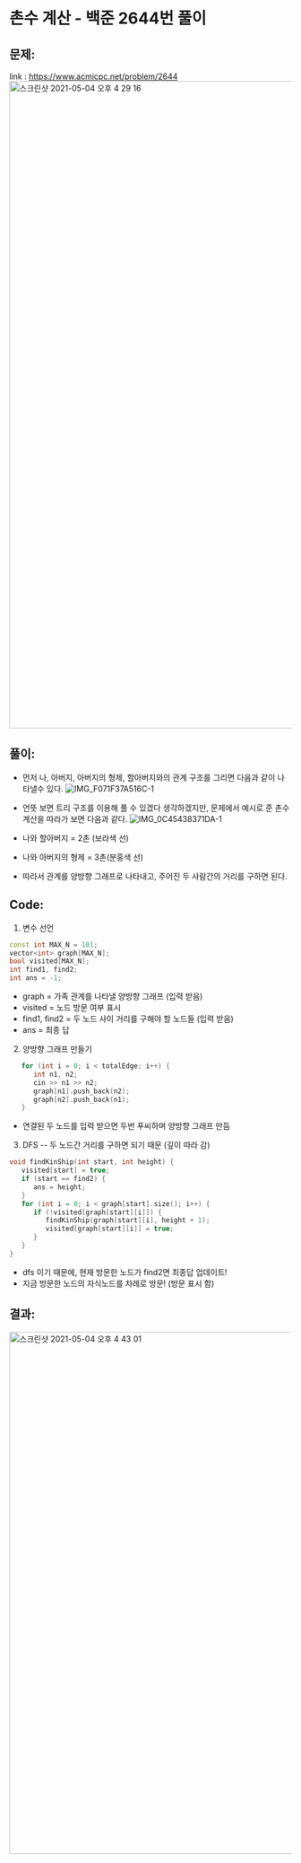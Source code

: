 # 촌수 계산 - 백준 2644번 풀이

## 문제: 
link : https://www.acmicpc.net/problem/2644
<img width="1154" alt="스크린샷 2021-05-04 오후 4 29 16" src="https://user-images.githubusercontent.com/52744390/116972371-e0001980-acf5-11eb-98c5-5bed104a05b6.png">   

## 풀이: 
* 먼저 나, 아버지, 아버지의 형제, 할아버지와의 관계 구조를 그리면 다음과 같이 나타낼수 있다. 
![IMG_F071F37A516C-1](https://user-images.githubusercontent.com/52744390/116972707-60267f00-acf6-11eb-9ec4-0931f44da443.jpeg)
   
* 언뜻 보면 트리 구조를 이용해 풀 수 있겠다 생각하겠지만, 문제에서 예시로 준 촌수 계산을 따라가 보면 다음과 같다. 
![IMG_0C45438371DA-1](https://user-images.githubusercontent.com/52744390/116972811-8cda9680-acf6-11eb-8ebf-fafb97a83d8e.jpeg)
   
* 나와 할아버지 = 2촌 (보라색 선)
* 나와 아버지의 형제 = 3촌(분홍색 선) 
* 따라서 관계를 양방향 그래프로 나타내고, 주어진 두 사람간의 거리를 구하면 된다. 

## Code: 
1. 변수 선언 
```cpp
const int MAX_N = 101;
vector<int> graph[MAX_N];
bool visited[MAX_N];
int find1, find2;
int ans = -1;
```
* graph = 가족 관계를 나타낼 양방향 그래프 (입력 받음) 
* visited = 노드 방문 여부 표시 
* find1, find2 = 두 노드 사이 거리를 구해야 할 노드들 (입력 받음)
* ans = 최종 답 
   
2. 양방향 그래프 만들기 
```cpp
   for (int i = 0; i < totalEdge; i++) {
      int n1, n2;
      cin >> n1 >> n2;
      graph[n1].push_back(n2);
      graph[n2].push_back(n1);
   }
```
* 연결된 두 노드를 입력 받으면 두번 푸씨하며 양방향 그래프 만듬 

3. DFS -- 두 노드간 거리를 구하면 되기 때문 (깊이 따라 감) 
```cpp 
void findKinShip(int start, int height) {
   visited[start] = true;
   if (start == find2) {
      ans = height;
   }
   for (int i = 0; i < graph[start].size(); i++) {
      if (!visited[graph[start][i]]) {
         findKinShip(graph[start][i], height + 1);
         visited[graph[start][i]] = true;
      }
   }
}
```
* dfs 이기 때문에, 현재 방문한 노드가 find2면 최종답 업데이트!
* 지금 방문한 노드의 자식노드를 차례로 방문! (방문 표시 함) 

## 결과: 
<img width="931" alt="스크린샷 2021-05-04 오후 4 43 01" src="https://user-images.githubusercontent.com/52744390/116973641-cbbd1c00-acf7-11eb-951a-db53d8b622c2.png">
